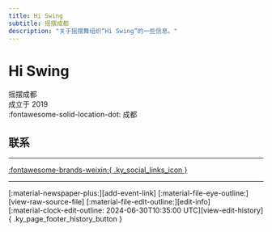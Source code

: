 ```yaml
---
title: Hi Swing
subtitle: 摇摆成都
description: "关于摇摆舞组织“Hi Swing”的一些信息。"
---
```


# Hi Swing

摇摆成都  
成立于 2019  
:fontawesome-solid-location-dot: 成都  


## 联系


---

 [:fontawesome-brands-weixin:{ .ky_social_links_icon }](# "HiSwing摇摆成都")

---

<div class="ky_page_footer" markdown>
<div class="ky_page_footer_trailing" markdown="span">
[:material-newspaper-plus:][add-event-link]
[:material-file-eye-outline:][view-raw-source-file]
[:material-file-edit-outline:][edit-info]
</div>
<div class="ky_page_footer_leading" markdown="span">
[:material-clock-edit-outline: 2024-06-30T10:35:00 UTC][view-edit-history]{ .ky_page_footer_history_button }
</div>
</div>

[add-event-link]: https://github.com/swingdance/events/issues/new?assignees=&labels=add+event&projects=&template=02-add_entity.yml&title=%5Bzh_CN%5D%20Add%20Event%3A%20%3CName%3E&region=zh_CN&province=Sichuan&city=Chengdu&org_id=hi-swing "添加活动"
[view-raw-source-file]: https://github.com/swingdance/orgs/blob/main/zh_CN/hi-swing.json "查看原始源文件"
[edit-info]: https://github.com/swingdance/orgs/issues/new?assignees=&labels=update+org&projects=&template=03-update_entity.yml&title=%5Bzh_CN%5D%20Update%20Org%3A%20Hi%20Swing&region=zh_CN&id=hi-swing&name=Hi%20Swing "编辑信息"

[view-edit-history]: https://github.com/swingdance/orgs/commits/main/zh_CN/hi-swing.json "查看编辑历史"
